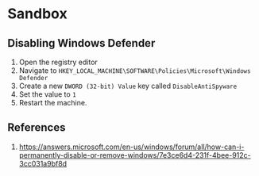# Sandbox
## Disabling Windows Defender

1. Open the registry editor
2. Navigate to `HKEY_LOCAL_MACHINE\SOFTWARE\Policies\Microsoft\Windows Defender`
3. Create a new `DWORD (32-bit) Value` key called `DisableAntiSpyware`
4. Set the value to `1`
5. Restart the machine.

## References

1. https://answers.microsoft.com/en-us/windows/forum/all/how-can-i-permanently-disable-or-remove-windows/7e3ce6d4-231f-4bee-912c-3cc031a9bf8d
